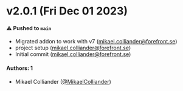 # v2.0.1 (Fri Dec 01 2023)

#### ⚠️ Pushed to `main`

- Migrated addon to work with v7 (mikael.colliander@forefront.se)
- project setup (mikael.colliander@forefront.se)
- Initial commit (mikael.colliander@forefront.se)

#### Authors: 1

- Mikael Colliander ([@MikaelColliander](https://github.com/MikaelColliander))
